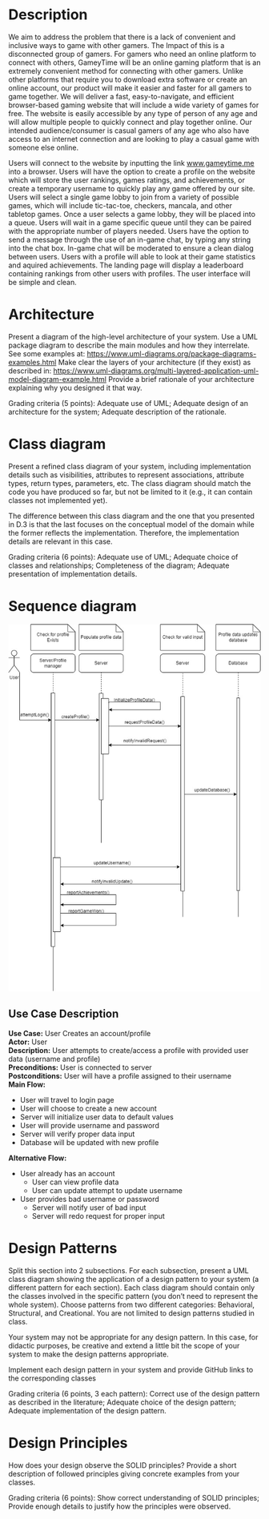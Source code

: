 # Description
We aim to address the problem that there is a lack of convenient and inclusive ways to game with other gamers. The Impact of this is a disconnected group of gamers. For gamers who need an online platform to connect with others, GameyTime will be an online gaming platform that is an extremely convenient method for connecting with other gamers. Unlike other platforms that require you to download extra software or create an online account, our product will make it easier and faster for all gamers to game together. We will deliver a fast, easy-to-navigate, and efficient browser-based gaming website that will include a wide variety of games for free. The website is easily accessible by any type of person of any age and will allow multiple people to quickly connect and play together online. Our intended audience/consumer is casual gamers of any age who also have access to an internet connection and are looking to play a casual game with someone else online.
 
Users will connect to the website by inputting the link www.gameytime.me into a browser. Users will have the option to create a profile on the website which will store the user rankings, games ratings, and achievements, or create a temporary username to quickly play any game offered by our site. Users will select a single game lobby to join from a variety of possible games, which will include tic-tac-toe, checkers, mancala, and other tabletop games. Once a user selects a game lobby, they will be placed into a queue. Users will wait in a game specific queue until they can be paired with the appropriate number of players needed. Users have the option to send a message through the use of an in-game chat, by typing any string into the chat box. In-game chat will be moderated to ensure a clean dialog between users. Users with a profile will able to look at their game statistics and aquired achievements. The landing page will display a leaderboard containing rankings from other users with profiles. The user interface will be simple and clean.

# Architecture
Present a diagram of the high-level architecture of your system. Use a UML package diagram to describe the main modules and how they interrelate. See some examples at:
https://www.uml-diagrams.org/package-diagrams-examples.html 
Make clear the layers of your architecture (if they exist) as described in:
https://www.uml-diagrams.org/multi-layered-application-uml-model-diagram-example.html 
Provide a brief rationale of your architecture explaining why you designed it that way. 

Grading criteria (5 points): Adequate use of UML; Adequate design of an architecture for the system; Adequate description of the rationale.

# Class diagram
Present a refined class diagram of your system, including implementation details such as visibilities, attributes to represent associations, attribute types, return types, parameters, etc. The class diagram should match the code you have produced so far, but not be limited to it (e.g., it can contain classes not implemented yet). 

The difference between this class diagram and the one that you presented in D.3 is that the last focuses on the conceptual model of the domain while the former reflects the implementation. Therefore, the implementation details are relevant in this case. 

Grading criteria (6 points): Adequate use of UML; Adequate choice of classes and relationships; Completeness of the diagram; Adequate presentation of implementation details. 

# Sequence diagram
![Sequence Diagram](Images/D5_SequenceDiagram.jpg)

## Use Case Description
**Use Case:** User Creates an account/profile  
**Actor:** User  
**Description:** User attempts to create/access a profile with provided user data (username and profile)  
**Preconditions:** User is connected to server  
**Postconditions:** User will have a profile assigned to their username  
**Main Flow:**  
- User will travel to login page
- User will choose to create a new account
- Server will initialize user data to default values
- User will provide username and password
- Server will verify proper data input
- Database will be updated with new profile  
  
**Alternative Flow:**  
- User already has an account
  - User can view profile data
  - User can update attempt to update username
- User provides bad username or password
  - Server will notify user of bad input
  - Server will redo request for proper input


# Design Patterns
Split this section into 2 subsections. For each subsection, present a UML class diagram showing the application of a design pattern to your system (a different pattern for each section). Each class diagram should contain only the classes involved in the specific pattern (you don’t need to represent the whole system). Choose patterns from two different categories: Behavioral, Structural, and Creational. You are not limited to design patterns studied in class. 

Your system may not be appropriate for any design pattern. In this case, for didactic purposes, be creative and extend a little bit the scope of your system to make the design patterns appropriate. 

Implement each design pattern in your system and provide GitHub links to the corresponding classes

Grading criteria (6 points, 3 each pattern): Correct use of the design pattern as described in the literature; Adequate choice of the design pattern; Adequate implementation of the design pattern.

# Design Principles
How does your design observe the SOLID principles? Provide a short description of followed principles giving concrete examples from your classes. 

Grading criteria (6 points): Show correct understanding of SOLID principles; Provide enough details to justify how the principles were observed.
